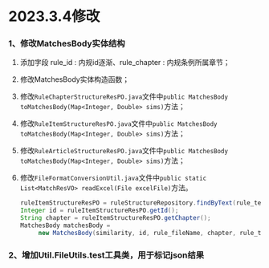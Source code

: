 # 2023.3.4修改

### 1、修改MatchesBody实体结构

1. 添加字段 rule_id : 内规id逐渐、rule_chapter : 内规条例所属章节；

2. 修改MatchesBody实体构造函数；

3. 修改`RuleChapterStructureResPO.java`文件中`public MatchesBody toMatchesBody(Map<Integer, Double> sims)`方法；

4. 修改`RuleItemStructureResPO.java`文件中`public MatchesBody toMatchesBody(Map<Integer, Double> sims)`方法；

5. 修改`RuleArticleStructureResPO.java`文件中`public MatchesBody toMatchesBody(Map<Integer, Double> sims)`方法；

6. 修改`FileFormatConversionUtil.java`文件中`public static List<MatchResVO> readExcel(File excelFile)`方法。

   ```java
   ruleItemStructureResPO = ruleStructureRepository.findByText(rule_text);
   Integer id = ruleItemStructureResPO.getId();
   String chapter = ruleItemStructureResPO.getChapter();
   MatchesBody matchesBody = 
     	new MatchesBody(similarity, id, rule_fileName, chapter, rule_text, relevance);
   ```

### 2、增加Util.FileUtils.test工具类，用于标记json结果
